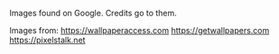 Images found on Google. Credits go to them.

Images from:
https://wallpaperaccess.com
https://getwallpapers.com
https://pixelstalk.net